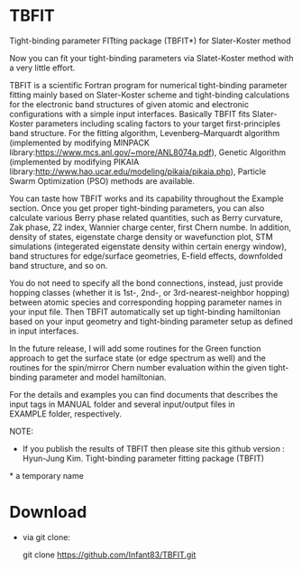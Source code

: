 # TBFIT
Tight-binding parameter FITting package (TBFIT*) for Slater-Koster method

Now you can fit your tight-binding parameters via Slatet-Koster method with a very little effort.

TBFIT is a scientific Fortran program for numerical tight-binding parameter fitting mainly based on Slater-Koster scheme and tight-binding calculations for the electronic band structures of given atomic and electronic configurations with a simple input interfaces. Basically TBFIT fits Slater-Koster parameters including scaling factors to your target first-principles band structure. For the fitting algorithm, Levenberg–Marquardt algorithm (implemented by modifying MINPACK library:https://www.mcs.anl.gov/~more/ANL8074a.pdf), Genetic Algorithm (implemented by modifying PIKAIA library:http://www.hao.ucar.edu/modeling/pikaia/pikaia.php), Particle Swarm Optimization (PSO) methods are available.


You can taste how TBFIT works and its capability throughout the Example section. Once you get proper tight-binding parameters, you can also calculate various Berry phase related quantities, such as Berry curvature, Zak phase, Z2 index, Wannier charge center, first Chern numbe. In addition, density of states, eigenstate charge density or wavefunction plot, STM simulations (integerated eigenstate density within certain energy window), band structures for edge/surface geometries, E-field effects, downfolded band structure, and so on.

You do not need to specify all the bond connections, instead, just provide hopping classes (whether it is 1st-, 2nd-, or 3rd-nearest-neighbor hopping) between atomic species and corresponding hopping parameter names in your input file. Then TBFIT automatically set up tight-binding hamiltonian based on your input geometry and tight-binding parameter setup as defined in input interfaces.

In the future release, I will add some routines for the Green function approach to get the surface state (or edge spectrum as well) and the routines for the spin/mirror Chern number evaluation within the given tight-binding parameter and model hamiltonian.

For the details and examples you can find documents that describes the input tags in MANUAL folder and several input/output files in EXAMPLE folder, respectively.

NOTE: 
* If you publish the results of TBFIT then please site this github version : 
  Hyun-Jung Kim. Tight-binding parameter fitting package (TBFIT)

\* a temporary name

# Download
* via git clone:

  git clone https://github.com/Infant83/TBFIT.git
